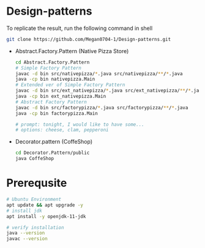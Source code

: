 # Design-patterns

To replicate the result, run the following command in shell
```bash
git clone https://github.com/Megan0704-1/Design-patterns.git
```

- Abstract.Factory.Pattern (Native Pizza Store)
    ```bash
    cd Abstract.Factory.Pattern
    # Simple Factory Pattern
    javac -d bin src/nativepizza/*.java src/nativepizza/**/*.java
    java -cp bin nativepizza.Main
    # Extended ver of Simple Factory Pattern
    javac -d bin src/ext_nativepizza/*.java src/ext_nativepizza/**/*.java
    java -cp bin ext_nativepizza.Main
    # Abstract Factory Pattern
    javac -d bin src/factorypizza/*.java src/factorypizza/**/*.java
    java -cp bin factorypizza.Main

    # prompt: tonight, I would like to have some...
    # options: cheese, clam, pepperoni
    ```
- Decorator.pattern (CoffeShop)
    ```bash
    cd Decorator.Pattern/public
    java CoffeShop
    ```

# Prerequsite
```bash
# Ubuntu Environment
apt update && apt upgrade -y
# install jdk
apt install -y openjdk-11-jdk

# verify installation
java --version
javac --version

```
